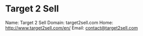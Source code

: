 
# Target 2 Sell

Name: Target 2 Sell
Domain: target2sell.com
Home: http://www.target2sell.com/en/
Email: contact@target2sell.com
